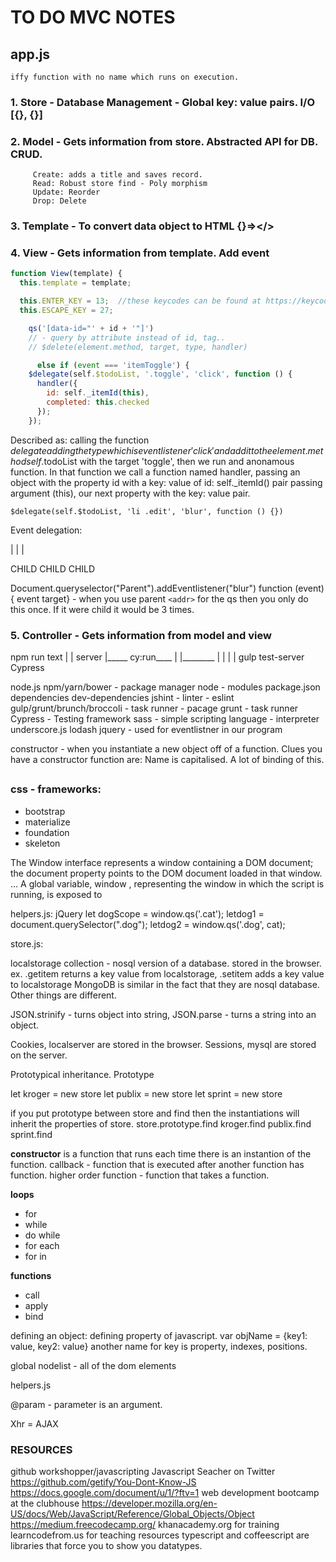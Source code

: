 
# TO DO MVC NOTES

## app.js
	iffy function with no name which runs on execution.

### 1. Store - Database Management - Global key: value pairs. I/O [{}, {}]

### 2. Model - Gets information from store. Abstracted API for DB. CRUD. 
         Create: adds a title and saves record.
         Read: Robust store find - Poly morphism
         Update: Reorder
         Drop: Delete
         
### 3. Template - To convert data object to HTML {}=></>

### 4. View - Gets information from template.  Add event
```javascript
function View(template) {
  this.template = template;

  this.ENTER_KEY = 13;  //these keycodes can be found at https://keycode.info 
  this.ESCAPE_KEY = 27;

    qs('[data-id="' + id + '"]') 
    // - query by attribute instead of id, tag..
    // $delete(element.method, target, type, handler)

      else if (event === 'itemToggle') {
    $delegate(self.$todoList, '.toggle', 'click', function () {
      handler({
        id: self._itemId(this),
        completed: this.checked
      });
    });
```
Described as:
calling the function $delegate adding the type which is event listener 'click' and add it to the element.method self.$todoList with the target 'toggle', then we run and anonamous function.  In that function we call a function named handler, passing an object with the property id with a key: value of id: self._itemId() pair passing argument (this), our next property with the key: value pair.

```$delegate(self.$todoList, 'li .edit', 'blur', function () {})```

Event delegation:<br/>

|              |              |<br/>

CHILD          CHILD          CHILD<br/>

Document.queryselector("Parent").addEventlistener("blur") function (event) { event target} - when you use parent `<addr>` for the qs then you only do this once.  If it were child it would be 3 times.

### 5. Controller - Gets information from model and view
  npm run text
    |       |
  server     |_____ cy:run____
    |   |________              |
    |            |             |
   gulp     test-server      Cypress

   node.js
   npm/yarn/bower - package manager
      node - modules
      package.json
      dependencies
      dev-dependencies
      jshint - linter - eslint
      gulp/grunt/brunch/broccoli - task runner - pacage
      grunt - task runner
      Cypress - Testing framework
      sass - simple scripting language - interpreter
      underscore.js
      lodash
      jquery - used for eventlistner in our program

   constructor - when you instantiate a new object off of a function. Clues you have a constructor function are: Name is capitalised.  A lot of binding of this.
## 
### css - frameworks:
   - bootstrap
   - materialize
   - foundation
   - skeleton

The Window interface represents a window containing a DOM document; the document property points to the DOM document loaded in that window. ... A global variable, window , representing the window in which the script is running, is exposed to

helpers.js:  jQuery
let dogScope = window.qs('.cat');
letdog1 = document.querySelector(".dog");
letdog2 = window.qs('.dog', cat);

store.js:

localstorage collection - nosql version of a database. stored in the browser. ex. .getitem returns a key value from localstorage, .setitem adds a key value to localstorage
MongoDB is similar in the fact that they are nosql database.  Other things are different.

JSON.strinify - turns object into string, JSON.parse - turns a string into an object.

Cookies, localserver are stored in the browser.
Sessions, mysql are stored on the server. 

Prototypical inheritance.
   Prototype

let kroger = new store
let publix = new store
let sprint = new store

if you put prototype between store and find then the instantiations will inherit the properties of store.
store.prototype.find
kroger.find
publix.find
sprint.find

**constructor**
is a function that runs each time there is an instantion of the function.
callback - function that is executed after another function has function.
higher order function - function that takes a function.

**loops**
- for
- while
- do while
- for each
- for in

**functions**
- call
- apply
- bind

defining an object: defining property of javascript.
var objName = {key1: value, key2: value}
another name for key is property, indexes, positions.

global nodelist - all of the dom elements

helpers.js

@param - parameter is an argument.

Xhr = AJAX

### RESOURCES
github workshopper/javascripting
Javascript Seacher on Twitter
https://github.com/getify/You-Dont-Know-JS
https://docs.google.com/document/u/1/?ftv=1
web development bootcamp at the clubhouse
https://developer.mozilla.org/en-US/docs/Web/JavaScript/Reference/Global_Objects/Object
https://medium.freecodecamp.org/
khanacademy.org for training
learncodefrom.us for teaching resources
typescript and coffeescript are libraries that force you to show you datatypes.

